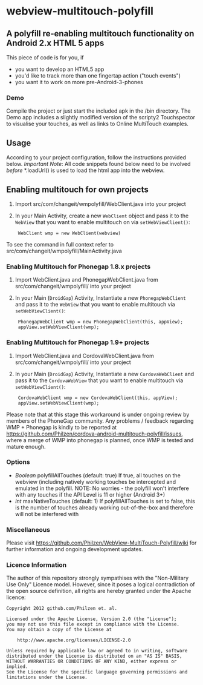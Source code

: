 # webview-multitouch-polyfill
A polyfill re-enabling multitouch functionality on Android 2.x HTML 5 apps
---------------------------------------------------------------------------

This piece of code is for you, if
* you want to develop an HTML5 app
* you'd like to track more than one fingertap action ("touch events")
* you want it to work on more pre-Android-3-phones

### Demo
Compile the project or just start the included apk in the /bin directory.
The Demo app includes a slightly modified version of the scripty2 Touchspector to visualise your touches,
as well as links to Online MultiTouch examples.

## Usage
According to your project configuration, follow the instructions provided below.
_Important Note_: All code snippets found below need to be involved _before_ *.loadUrl() is used to load the html app into the webview.

## Enabling multitouch for own projects
1. Import src/com/changeit/wmpolyfill/WebClient.java into your project
2. In your Main Activity, create a new `WebClient` object and pass it to the `WebView` that you want to enable multitouch on via `setWebViewClient()`:

        WebClient wmp = new WebClient(webview)

To see the command in full context refer to src/com/changeit/wmpolyfill/MainActivity.java

### Enabling Multitouch for Phonegap 1.8.x projects

1. Import WebClient.java and PhonegapWebClient.java from src/com/changeit/wmpolyfill/ into your project
2. In your Main (`DroidGap`) Activity, Instantiate a new `PhonegapWebClient` and pass it to the `WebView` that you want to enable multitouch via `setWebViewClient()`:

		PhonegapWebClient wmp = new PhonegapWebClient(this, appView);
		appView.setWebViewClient(wmp);

### Enabling Multitouch for Phonegap 1.9+ projects

1. Import WebClient.java and CordovaWebClient.java from src/com/changeit/wmpolyfill/ into your project
2. In your Main (`DroidGap`) Activity, Instantiate a new `CordovaWebClient` and pass it to the `CordovaWebView` that you want to enable multitouch via `setWebViewClient()`:

		CordovaWebClient wmp = new CordovaWebClient(this, appView);
		appView.setWebViewClient(wmp);


Please note that at this stage this workaround is under ongoing review by members of the PhoneGap community.
Any problems / feedback regarding WMP + Phonegap is kindly to be reported at https://github.com/Philzen/cordova-android-multitouch-polyfill/issues, where a merge of WMP into phonegap is planned, once WMP is tested and mature enough.

### Options
* _Boolean_	polyfillAllTouches	(default: true)
	If true, all touches on the webview (including natively working touches be intercepted and emulated in the polyfill.
	NOTE: No worries - the polyfill won't interfere with any touches if the API Level is 11 or higher (Android 3+)
* _int_		maxNativeTouches	(default: 1)
	If polyfillAllTouches is set to false, this is the number of touches already working out-of-the-box and therefore will not be interfered with

### Miscellaneous
Please visit https://github.com/Philzen/WebView-MultiTouch-Polyfill/wiki for further information and ongoing development updates.

### Licence Information
The author of this repository strongly sympathises with the "Non-Military Use Only" Licence model. However, since it poses a logical contradiction of the open source definition, all rights are hereby granted under the Apache licence:

	Copyright 2012 github.com/Philzen et. al.

	Licensed under the Apache License, Version 2.0 (the "License");
	you may not use this file except in compliance with the License.
	You may obtain a copy of the License at

		http://www.apache.org/licenses/LICENSE-2.0

	Unless required by applicable law or agreed to in writing, software
	distributed under the License is distributed on an "AS IS" BASIS,
	WITHOUT WARRANTIES OR CONDITIONS OF ANY KIND, either express or implied.
	See the License for the specific language governing permissions and
	limitations under the License.

